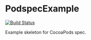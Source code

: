 # PodspecExample

[![Build Status](https://travis-ci.org/ElfSundae/PodspecExample.svg)](https://travis-ci.org/ElfSundae/PodspecExample)

Example skeleton for CocoaPods spec.
